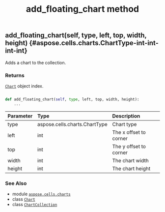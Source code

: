 ﻿---
title: add_floating_chart method
second_title: Aspose.Cells for Python via .NET API References
description: 
type: docs
weight: 30
url: /aspose.cells.charts/chartcollection/add_floating_chart/
is_root: false
---

## add_floating_chart(self, type, left, top, width, height) {#aspose.cells.charts.ChartType-int-int-int-int}

Adds a chart to the collection.


### Returns 


[`Chart`](/cells/python-net/aspose.cells.charts/chart) object index.


```python

def add_floating_chart(self, type, left, top, width, height):
    ...
```


| Parameter | Type | Description |
| :- | :- | :- |
| type | aspose.cells.charts.ChartType | Chart type |
| left | int | The x offset to corner |
| top | int | The y offset to corner |
| width | int | The chart width |
| height | int | The chart height |



### See Also
* module [`aspose.cells.charts`](../../)
* class [`Chart`](/cells/python-net/aspose.cells.charts/chart)
* class [`ChartCollection`](/cells/python-net/aspose.cells.charts/chartcollection)
